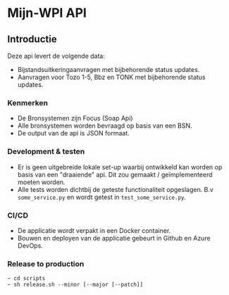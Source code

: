 Mijn-WPI API
=========

## Introductie

Deze api levert de volgende data:

- Bijstandsuitkeringaanvragen met bijbehorende status updates.
- Aanvragen voor Tozo 1-5, Bbz en TONK met bijbehorende status updates.

### Kenmerken
- De Bronsystemen zijn Focus (Soap Api)
- Alle bronsystemen worden bevraagd op basis van een BSN.
- De output van de api is JSON formaat.

### Development & testen
- Er is geen uitgebreide lokale set-up waarbij ontwikkeld kan worden op basis van een "draaiende" api. Dit zou gemaakt / geïmplementeerd moeten worden.
- Alle tests worden dichtbij de geteste functionaliteit opgeslagen. B.v `some_service.py` en wordt getest in `test_some_service.py`.

### CI/CD
- De applicatie wordt verpakt in een Docker container.
- Bouwen en deployen van de applicatie gebeurt in Github en Azure DevOps.

### Release to production
```
~ cd scripts
~ sh release.sh --minor [--major [--patch]]
```
